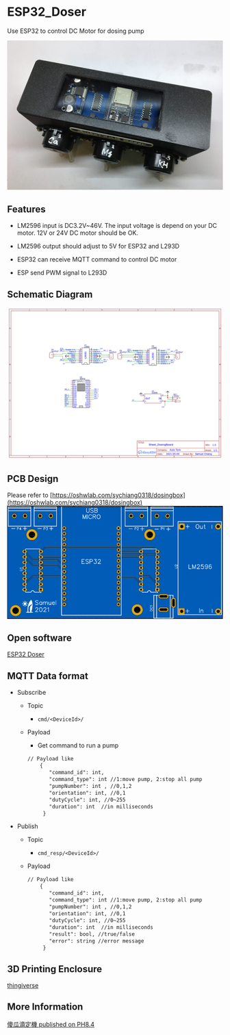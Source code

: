 # ESP32_Doser
Use ESP32 to control DC Motor for dosing pump

![poc](images/box.jpg)

## Features
- LM2596 input is DC3.2V~46V. The input voltage is depend on your DC motor. 12V or 24V DC motor should be OK.

- LM2596 output should adjust to 5V for ESP32 and L293D

- ESP32 can receive MQTT command to control DC motor

- ESP send PWM signal to L293D

## Schematic Diagram

![schematic](images/Schematic.png)

## PCB Design
Please refer to
[https://oshwlab.com/sychiang0318/dosingbox](https://oshwlab.com/sychiang0318/dosingbox)
![pcb](images/PCB.png)

## Open software
[ESP32 Doser](src/DosingPumpPCB.ino)

## MQTT Data format
- Subscribe
  	- Topic
  		- `cmd/<DeviceId>/`
  	- Payload
		- Get command to run a pump
		
		```
		// Payload like
		    {
		       "command_id": int,
		       "command_type": int //1:move pump, 2:stop all pump
		       "pumpNumber": int , //0,1,2
		       "orientation": int, //0,1
		       "dutyCycle": int, //0~255
		       "duration": int  //in milliseconds
		     }
		```	
- Publish
	- Topic
		- `cmd_resp/<DeviceId>/`
	- Payload
		
		```
		// Payload like
		    {
		       "command_id": int,
		       "command_type": int //1:move pump, 2:stop all pump
		       "pumpNumber": int , //0,1,2
		       "orientation": int, //0,1
		       "dutyCycle": int, //0~255
		       "duration": int  //in milliseconds
		       "result": bool, //true/false
		       "error": string //error message
		     }
		```	
		
## 3D Printing Enclosure
[thingiverse](https://www.thingiverse.com/thing:5090305)

## More Information
[傻瓜滴定機 published on PH8.4 ](https://www.ph84.idv.tw/forum/threads/367581/)